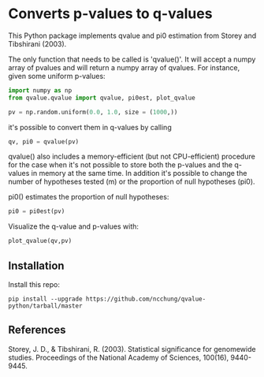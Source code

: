# Converts p-values to q-values

This Python package implements qvalue and pi0 estimation from Storey and Tibshirani (2003).

The only function that needs to be called is 'qvalue()'. 
It will accept a numpy array of pvalues and will return a numpy array of qvalues.
For instance, given some uniform p-values:

```Python
import numpy as np 
from qvalue.qvalue import qvalue, pi0est, plot_qvalue

pv = np.random.uniform(0.0, 1.0, size = (1000,))
```

it's possible to convert them in q-values by calling

```Python
qv, pi0 = qvalue(pv)
```

qvalue() also includes a memory-efficient (but not CPU-efficient) procedure for the case
when it's not possible to store both the p-values and the q-values in memory at the same time.
In addition it's possible to change the number of hypotheses tested (m) or the proportion of
null hypotheses (pi0).

pi0() estimates the proportion of null hypotheses:

```Python
pi0 = pi0est(pv)
```

Visualize the q-value and p-values with:

```Python
plot_qvalue(qv,pv)
```

## Installation

Install this repo:
```
pip install --upgrade https://github.com/ncchung/qvalue-python/tarball/master
```

## References

Storey, J. D., & Tibshirani, R. (2003). Statistical significance for genomewide studies. Proceedings of the National Academy of Sciences, 100(16), 9440-9445.
